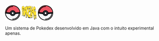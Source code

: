 <img src="Images/pokebola_two.png" width="50" height="50"> <img src="Images/pokebag_logo.png" width="50" height="50"> <img src="Images/pokebola_two.png" width="50" height="50">

Um sistema de Pokedex desenvolvido em Java com o intuito experimental apenas.
